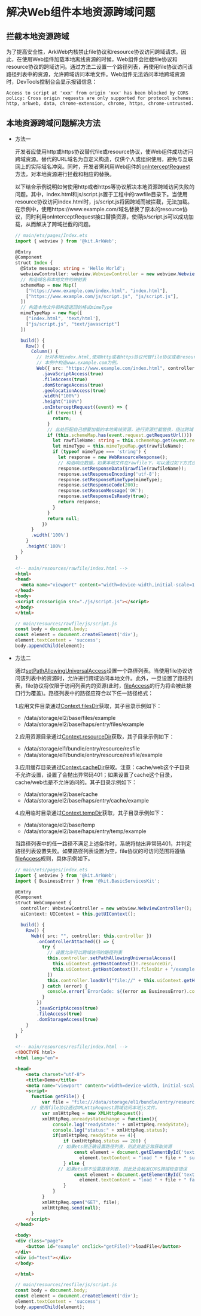 # 解决Web组件本地资源跨域问题
<!--Kit: ArkWeb-->
<!--Subsystem: Web-->
<!--Owner: @aohui-->
<!--Designer: @yaomingliu-->
<!--Tester: @ghiker-->
<!--Adviser: @HelloCrease-->

## 拦截本地资源跨域

为了提高安全性，ArkWeb内核禁止file协议和resource协议访问跨域请求。因此，在使用Web组件加载本地离线资源的时候，Web组件会拦截file协议和resource协议的跨域访问。通过方法二设置一个路径列表，再使用file协议访问该路径列表中的资源，允许跨域访问本地文件。Web组件无法访问本地跨域资源时，DevTools控制台会显示报错信息：

```
Access to script at 'xxx' from origin 'xxx' has been blocked by CORS policy: Cross origin requests are only supported for protocol schemes: http, arkweb, data, chrome-extension, chrome, https, chrome-untrusted.
```

## 本地资源跨域问题解决方法

- 方法一

  开发者应使用http或https协议替代file或resource协议，使Web组件成功访问跨域资源。替代的URL域名为自定义构造，仅供个人或组织使用，避免与互联网上的实际域名冲突。同时，开发者需利用Web组件的[onInterceptRequest](../reference/apis-arkweb/arkts-basic-components-web-events.md#oninterceptrequest9)方法，对本地资源进行拦截和相应的替换。

  以下结合示例说明如何使用http或者https等协议解决本地资源跨域访问失败的问题。其中，index.html和js/script.js置于工程中的rawfile目录下。当使用resource协议访问index.html时，js/script.js将因跨域而被拦截，无法加载。在示例中，使用https:\//www\.example.com/域名替换了原本的resource协议，同时利用onInterceptRequest接口替换资源，使得js/script.js可以成功加载，从而解决了跨域拦截的问题。

  ```ts
  // main/ets/pages/Index.ets
  import { webview } from '@kit.ArkWeb';

  @Entry
  @Component
  struct Index {
    @State message: string = 'Hello World';
    webviewController: webview.WebviewController = new webview.WebviewController();
    // 构造域名和本地文件的映射表
    schemeMap = new Map([
      ["https://www.example.com/index.html", "index.html"],
      ["https://www.example.com/js/script.js", "js/script.js"],
    ])
    // 构造本地文件和构造返回的格式mimeType
    mimeTypeMap = new Map([
      ["index.html", 'text/html'],
      ["js/script.js", "text/javascript"]
    ])

    build() {
      Row() {
        Column() {
          // 针对本地index.html,使用http或者https协议代替file协议或者resource协议，并且构造一个属于自己的域名。
          // 本例中构造www.example.com为例。
          Web({ src: "https://www.example.com/index.html", controller: this.webviewController })
            .javaScriptAccess(true)
            .fileAccess(true)
            .domStorageAccess(true)
            .geolocationAccess(true)
            .width("100%")
            .height("100%")
            .onInterceptRequest((event) => {
              if (!event) {
                return;
              }
              // 此处匹配自己想要加载的本地离线资源，进行资源拦截替换，绕过跨域
              if (this.schemeMap.has(event.request.getRequestUrl())) {
                let rawfileName: string = this.schemeMap.get(event.request.getRequestUrl())!;
                let mimeType = this.mimeTypeMap.get(rawfileName);
                if (typeof mimeType === 'string') {
                  let response = new WebResourceResponse();
                  // 构造响应数据，如果本地文件在rawfile下，可以通过如下方式设置
                  response.setResponseData($rawfile(rawfileName));
                  response.setResponseEncoding('utf-8');
                  response.setResponseMimeType(mimeType);
                  response.setResponseCode(200);
                  response.setReasonMessage('OK');
                  response.setResponseIsReady(true);
                  return response;
                }
              }
              return null;
            })
        }
        .width('100%')
      }
      .height('100%')
    }
  }
  ```

  ```html
  <!-- main/resources/rawfile/index.html -->
  <html>
  <head>
  	<meta name="viewport" content="width=device-width,initial-scale=1">
  </head>
  <body>
  <script crossorigin src="./js/script.js"></script>
  </body>
  </html>
  ```

  ```js
  // main/resources/rawfile/js/script.js
  const body = document.body;
  const element = document.createElement('div');
  element.textContent = 'success';
  body.appendChild(element);
  ```

- 方法二

  通过[setPathAllowingUniversalAccess](../reference/apis-arkweb/arkts-apis-webview-WebviewController.md#setpathallowinguniversalaccess12)设置一个路径列表。当使用file协议访问该列表中的资源时，允许进行跨域访问本地文件。此外，一旦设置了路径列表，file协议将仅限于访问列表内的资源(此时，[fileAccess](../reference/apis-arkweb/arkts-basic-components-web-attributes.md#fileaccess)的行为将会被此接口行为覆盖)。路径列表中的路径应符合以下任一路径格式：

  1.应用文件目录通过[Context.filesDir](../reference/apis-ability-kit/js-apis-inner-application-context.md#context)获取，其子目录示例如下：

  * /data/storage/el2/base/files/example
  * /data/storage/el2/base/haps/entry/files/example

  2.应用资源目录通过[Context.resourceDir](../reference/apis-ability-kit/js-apis-inner-application-context.md#context)获取，其子目录示例如下：

  * /data/storage/el1/bundle/entry/resource/resfile
  * /data/storage/el1/bundle/entry/resource/resfile/example

  3.应用缓存目录通过[Context.cacheDir](../reference/apis-ability-kit/js-apis-inner-application-context.md#context)获取。注意：cache/web这个子目录不允许设置，设置了会抛出异常码401；如果设置了cache这个目录，cache/web也是不允许访问的。其子目录示例如下：

  * /data/storage/el2/base/cache
  * /data/storage/el2/base/haps/entry/cache/example

  4.应用临时目录通过[Context.tempDir](../reference/apis-ability-kit/js-apis-inner-application-context.md#context)获取，其子目录示例如下：

  * /data/storage/el2/base/temp
  * /data/storage/el2/base/haps/entry/temp/example

  当路径列表中的任一路径不满足上述条件时，系统将抛出异常码401，并判定路径列表设置失败。如果路径列表设置为空，file协议的可访问范围将遵循[fileAccess](../reference/apis-arkweb/arkts-basic-components-web-attributes.md#fileaccess)规则，具体示例如下。

  ```ts
  // main/ets/pages/index.ets
  import { webview } from '@kit.ArkWeb';
  import { BusinessError } from '@kit.BasicServicesKit';

  @Entry
  @Component
  struct WebComponent {
    controller: WebviewController = new webview.WebviewController();
    uiContext: UIContext = this.getUIContext();

    build() {
      Row() {
        Web({ src: "", controller: this.controller })
          .onControllerAttached(() => {
            try {
              // 设置允许可以跨域访问的路径列表
              this.controller.setPathAllowingUniversalAccess([
                this.uiContext.getHostContext()!.resourceDir,
                this.uiContext.getHostContext()!.filesDir + "/example"
              ])
              this.controller.loadUrl("file://" + this.uiContext.getHostContext()!.resourceDir + "/index.html")
            } catch (error) {
              console.error(`ErrorCode: ${(error as BusinessError).code}, Message: ${(error as BusinessError).message}`);
            }
          })
          .javaScriptAccess(true)
          .fileAccess(true)
          .domStorageAccess(true)
      }
    }
  }
  ```

  ```html
  <!-- main/resources/resfile/index.html -->
  <!DOCTYPE html>
  <html lang="en">

  <head>
      <meta charset="utf-8">
      <title>Demo</title>
      <meta name="viewport" content="width=device-width, initial-scale=1, user-scalable=no,   viewport-fit=cover">
      <script>
  		function getFile() {
  			var file = "file:///data/storage/el1/bundle/entry/resources/resfile/js/script.js";
        // 使用file协议通过XMLHttpRequest跨域访问本地js文件。
  			var xmlHttpReq = new XMLHttpRequest();
  			xmlHttpReq.onreadystatechange = function(){
  			    console.log("readyState:" + xmlHttpReq.readyState);
  			    console.log("status:" + xmlHttpReq.status);
  				if(xmlHttpReq.readyState == 4){
  				    if (xmlHttpReq.status == 200) {
                  // 如果ets侧正确设置路径列表，则此处能正常获取资源
  				        const element = document.getElementById('text');
                          element.textContent = "load " + file + " success";
  				    } else {
                  // 如果ets侧不设置路径列表，则此处会触发CORS跨域检查错误
  				        const element = document.getElementById('text');
                          element.textContent = "load " + file + " failed";
  				    }
  				}
  			}
  			xmlHttpReq.open("GET", file);
  			xmlHttpReq.send(null);
  		}
      </script>
  </head>

  <body>
  <div class="page">
      <button id="example" onclick="getFile()">loadFile</button>
  </div>
  <div id="text"></div>
  </body>

  </html>
  ```

  ```javascript
  // main/resources/resfile/js/script.js
  const body = document.body;
  const element = document.createElement('div');
  element.textContent = 'success';
  body.appendChild(element);
  ```